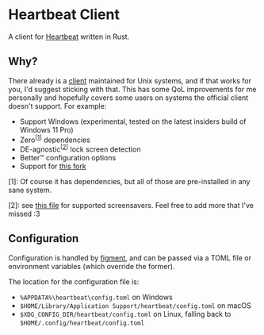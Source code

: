 # Heartbeat Client

A client for [Heartbeat](https://github.com/5HT2B/Heartbeat) written in Rust.

## Why?

There already is a [client](https://github.com/5HT2B/heartbeat-unix) maintained for Unix
systems, and if that works for you, I'd suggest sticking with that. This has some
QoL improvements for me personally and hopefully covers some users on systems the
official client doesn't support. For example:

- Support Windows (experimental, tested on the latest insiders build of Windows 11 Pro)
- Zero<sup>\[[1]\]</sup> dependencies
- DE-agnostic<sup>\[[2]\]</sup> lock screen detection
- Better&trade; configuration options
- Support for [this fork](https://github.com/lmaotrigine/heartbeat-rs)

[1]: #1
[2]: #2

<span id="1">\[1\]: Of course it has dependencies, but all of those are pre-installed in
any sane system.</span>

<span id="2">\[2\]: see [this file](lib/idle-time/src/linux.rs) for supported
screensavers. Feel free to add more that I've missed :3</span>

## Configuration

Configuration is handled by [figment](https://lib.rs/figment), and can be passed via a
TOML file or environment variables (which override the former).

The location for the configuration file is:

- `%APPDATA%\heartbeat\config.toml` on Windows
- `$HOME/Library/Application Support/heartbeat/config.toml` on macOS
- `$XDG_CONFIG_DIR/heartbeat/config.toml` on Linux, falling back to
  `$HOME/.config/heartbeat/config.toml`

<!-- TODO: document the fields, don't have mental capacity to English right now -->
